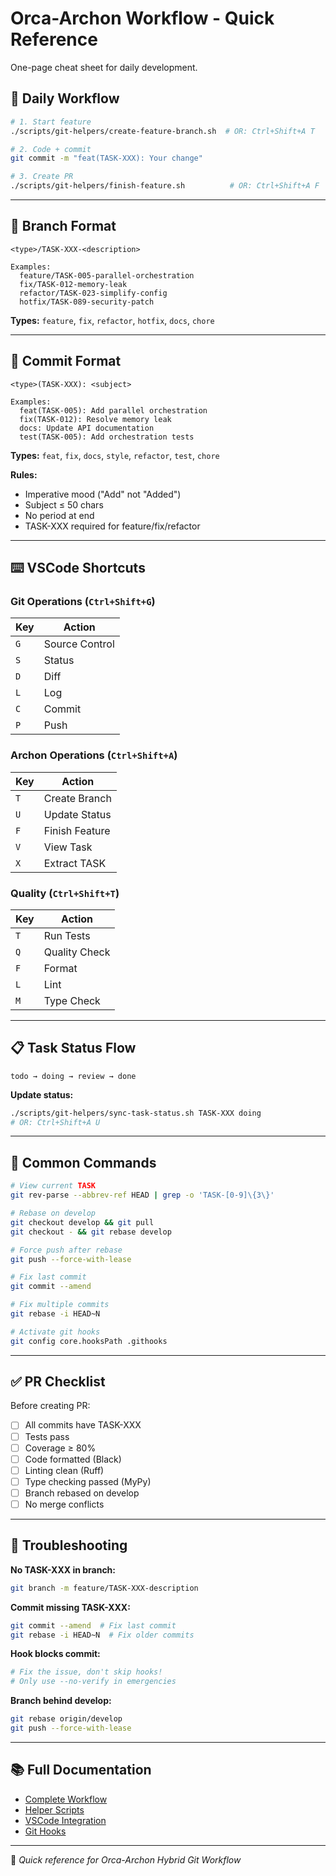 # Orca-Archon Workflow - Quick Reference

One-page cheat sheet for daily development.

## 🚀 Daily Workflow

```bash
# 1. Start feature
./scripts/git-helpers/create-feature-branch.sh  # OR: Ctrl+Shift+A T

# 2. Code + commit
git commit -m "feat(TASK-XXX): Your change"

# 3. Create PR
./scripts/git-helpers/finish-feature.sh          # OR: Ctrl+Shift+A F
```

---

## 🌳 Branch Format

```
<type>/TASK-XXX-<description>

Examples:
  feature/TASK-005-parallel-orchestration
  fix/TASK-012-memory-leak
  refactor/TASK-023-simplify-config
  hotfix/TASK-089-security-patch
```

**Types:** `feature`, `fix`, `refactor`, `hotfix`, `docs`, `chore`

---

## 💬 Commit Format

```
<type>(TASK-XXX): <subject>

Examples:
  feat(TASK-005): Add parallel orchestration
  fix(TASK-012): Resolve memory leak
  docs: Update API documentation
  test(TASK-005): Add orchestration tests
```

**Types:** `feat`, `fix`, `docs`, `style`, `refactor`, `test`, `chore`

**Rules:**
- Imperative mood ("Add" not "Added")
- Subject ≤ 50 chars
- No period at end
- TASK-XXX required for feature/fix/refactor

---

## ⌨️ VSCode Shortcuts

### Git Operations (`Ctrl+Shift+G`)
| Key | Action |
|-----|--------|
| `G` | Source Control |
| `S` | Status |
| `D` | Diff |
| `L` | Log |
| `C` | Commit |
| `P` | Push |

### Archon Operations (`Ctrl+Shift+A`)
| Key | Action |
|-----|--------|
| `T` | Create Branch |
| `U` | Update Status |
| `F` | Finish Feature |
| `V` | View Task |
| `X` | Extract TASK |

### Quality (`Ctrl+Shift+T`)
| Key | Action |
|-----|--------|
| `T` | Run Tests |
| `Q` | Quality Check |
| `F` | Format |
| `L` | Lint |
| `M` | Type Check |

---

## 📋 Task Status Flow

```
todo → doing → review → done
```

**Update status:**
```bash
./scripts/git-helpers/sync-task-status.sh TASK-XXX doing
# OR: Ctrl+Shift+A U
```

---

## 🔧 Common Commands

```bash
# View current TASK
git rev-parse --abbrev-ref HEAD | grep -o 'TASK-[0-9]\{3\}'

# Rebase on develop
git checkout develop && git pull
git checkout - && git rebase develop

# Force push after rebase
git push --force-with-lease

# Fix last commit
git commit --amend

# Fix multiple commits
git rebase -i HEAD~N

# Activate git hooks
git config core.hooksPath .githooks
```

---

## ✅ PR Checklist

Before creating PR:
- [ ] All commits have TASK-XXX
- [ ] Tests pass
- [ ] Coverage ≥ 80%
- [ ] Code formatted (Black)
- [ ] Linting clean (Ruff)
- [ ] Type checking passed (MyPy)
- [ ] Branch rebased on develop
- [ ] No merge conflicts

---

## 🐛 Troubleshooting

**No TASK-XXX in branch:**
```bash
git branch -m feature/TASK-XXX-description
```

**Commit missing TASK-XXX:**
```bash
git commit --amend  # Fix last commit
git rebase -i HEAD~N  # Fix older commits
```

**Hook blocks commit:**
```bash
# Fix the issue, don't skip hooks!
# Only use --no-verify in emergencies
```

**Branch behind develop:**
```bash
git rebase origin/develop
git push --force-with-lease
```

---

## 📚 Full Documentation

- [Complete Workflow](.github/WORKFLOW.md)
- [Helper Scripts](../scripts/git-helpers/README.md)
- [VSCode Integration](.vscode/GIT_INTEGRATION.md)
- [Git Hooks](../.githooks/README.md)

---

🤖 _Quick reference for Orca-Archon Hybrid Git Workflow_
